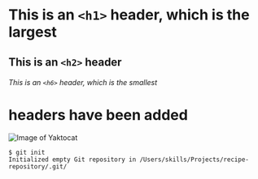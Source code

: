 # This is an `<h1>` header, which is the largest

## This is an `<h2>` header

###### This is an `<h6>` header, which is the smallest

# headers have been added 

![Image of Yaktocat](https://octodex.github.com/images/yaktocat.png)

```
$ git init
Initialized empty Git repository in /Users/skills/Projects/recipe-repository/.git/
```
